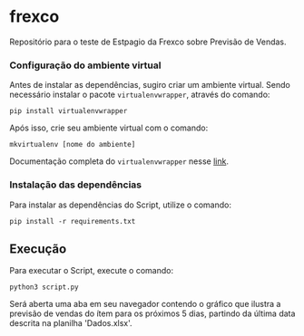 # frexco
Repositório para o teste de Estpagio da Frexco sobre Previsão de Vendas.

### Configuração do ambiente virtual

Antes de instalar as dependências, sugiro criar um ambiente virtual. Sendo necessário instalar o pacote `virtualenvwrapper`, através do comando:
```
pip install virtualenvwrapper
```
Após isso, crie seu ambiente virtual com o comando:
```
mkvirtualenv [nome do ambiente]
```
Documentação completa do `virtualenvwrapper` nesse [link](https://virtualenvwrapper.readthedocs.io/en/latest/index.html).

### Instalação das dependências

Para instalar as dependências do Script, utilize o comando:
```
pip install -r requirements.txt
```

## Execução

Para executar o Script, execute o comando:
```
python3 script.py
```
Será aberta uma aba em seu navegador contendo o gráfico que ilustra a previsão de vendas do ítem para os próximos 5 dias, partindo da última data descrita na planilha 'Dados.xlsx'.
